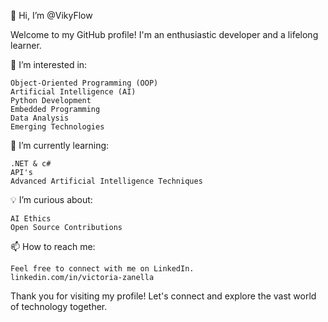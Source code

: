 👋 Hi, I’m @VikyFlow

Welcome to my GitHub profile! I'm an enthusiastic developer and a lifelong learner.

👀 I’m interested in:

    Object-Oriented Programming (OOP)
    Artificial Intelligence (AI)
    Python Development
    Embedded Programming
    Data Analysis
    Emerging Technologies

🌱 I’m currently learning:

    .NET & c#
    API's
    Advanced Artificial Intelligence Techniques

💡 I’m curious about:

    AI Ethics
    Open Source Contributions

📫 How to reach me:

    Feel free to connect with me on LinkedIn.
    linkedin.com/in/victoria-zanella

Thank you for visiting my profile! Let's connect and explore the vast world of technology together.
